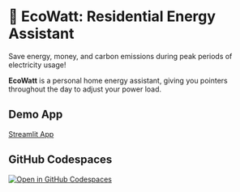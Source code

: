 
# 🥬 EcoWatt: Residential Energy Assistant

Save energy, money, and carbon emissions during peak periods of electricity usage!

**EcoWatt** is a personal home energy assistant, giving you pointers throughout the day to adjust your power load.



## Demo App

[Streamlit App](https://ecowatt.streamlit.app/)

## GitHub Codespaces

[![Open in GitHub Codespaces](https://github.com/codespaces/badge.svg)](https://codespaces.new/naoyak/home-energy-assistant?quickstart=1)

  
